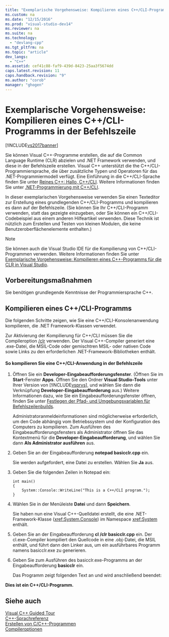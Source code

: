 ```yaml
---
title: "Exemplarische Vorgehensweise: Kompilieren eines C++/CLI-Programms in der Befehlszeile"
ms.custom: na
ms.date: "12/15/2016"
ms.prod: "visual-studio-dev14"
ms.reviewer: na
ms.suite: na
ms.technology: 
  - "devlang-cpp"
ms.tgt_pltfrm: na
ms.topic: "article"
dev_langs: 
  - "C++"
ms.assetid: cef41c88-faf9-439d-8423-25aa3f5674dd
caps.latest.revision: 11
caps.handback.revision: "9"
ms.author: "corob"
manager: "ghogen"
---
```

# Exemplarische Vorgehensweise: Kompilieren eines C++/CLI-Programms in der Befehlszeile
[!INCLUDE[vs2017banner](../assembler/inline/includes/vs2017banner.md)]

Sie können Visual C\+\+\-Programme erstellen, die auf die Common Language Runtime \(CLR\) abzielen und .NET Framework verwenden, und diese in der Befehlszeile erstellen.  Visual C\+\+ unterstützt die the C\+\+\/CLI\-Programmiersprache, die über zusätzliche Typen und Operatoren für das .NET\-Programmiermodell verfügt.  Eine Einführung in die C\+\+\/CLI\-Sprache finden Sie unter [Reines C\+\+: Hallo, C\+\+\/CLI](http://msdn.microsoft.com/magazine/cc163681.aspx).  Weitere Informationen finden Sie unter [.NET\-Programmierung mit C\+\+\/CLI](../dotnet/dotnet-programming-with-cpp-cli-visual-cpp.md).  
  
 In dieser exemplarischen Vorgehensweise verwenden Sie einen Texteditor zur Erstellung eines grundlegenden C\+\+\/CLI\-Programms und kompilieren es dann auf der Befehlszeile.  \(Sie können Sie Ihr C\+\+\/CLI\-Programm verwenden, statt das gezeigte einzugeben, oder Sie können ein C\+\+\/CLI\-Codebeispiel aus einem anderen Hilfeartikel verwenden.  Diese Technik ist nützlich zum Erstellen und Testen von kleinen Modulen, die keine Benutzeroberflächenelemente enthalten.\)  
  
> [!NOTE]
>  Sie können auch die Visual Studio IDE für die Kompilierung von C\+\+\/CLI\-Programmen verwenden.  Weitere Informationen finden Sie unter [Exemplarische Vorgehensweise: Kompilieren eines C\+\+\-Programms für die CLR in Visual Studio](../ide/walkthrough-compiling-a-cpp-program-that-targets-the-clr-in-visual-studio.md).  
  
## Vorbereitungsmaßnahmen  
 Sie benötigen grundlegende Kenntnisse der Programmiersprache C\+\+.  
  
## Kompilieren eines C\+\+\/CLI\-Programms  
 Die folgenden Schritte zeigen, wie Sie eine C\+\+\/CLI\-Konsolenanwendung kompilieren, die .NET Framework\-Klassen verwendet.  
  
 Zur Aktivierung der Kompilierung für C\+\+\/CLI müssen Sie die Compileroption [\/clr](../build/reference/clr-common-language-runtime-compilation.md) verwenden.  Der Visual C\+\+\-Compiler generiert eine .exe\-Datei, die MSIL\-Code oder gemischtren MSIL\- oder nativen Code sowie Links zu den erforderlichen .NET\-Framework\-Bibliotheken enthält.  
  
#### So kompilieren Sie eine C\+\+\/CLI\-Anwendung in der Befehlszeile  
  
1.  Öffnen Sie ein **Developer\-Eingabeaufforderungsfenster**.  \(Öffnen Sie im **Start**\-Fenster **Apps**.  Öffnen Sie den Ordner **Visual Studio\-Tools** unter Ihrer Version von [!INCLUDE[vsprvs](../assembler/masm/includes/vsprvs_md.md)], und wählen Sie dann die Verknüpfung **Developer\-Eingabeaufforderung** aus.\) Weitere Informationen dazu, wie Sie ein Eingabeaufforderungsfenster öffnen, finden Sie unter [Festlegen der Pfad\- und Umgebungsvariablen für Befehlszeilenbuilds](../build/setting-the-path-and-environment-variables-for-command-line-builds.md).  
  
     Administratoranmeldeinformationen sind möglicherweise erforderlich, um den Code abhängig vom Betriebssystem und der Konfiguration des Computers zu kompilieren.  Zum Ausführen des Eingabeaufforderungsfensters als Administrator öffnen Sie das Kontextmenü für die **Developer\-Eingabeaufforderung**, und wählen Sie dann **Als Administrator ausführen** aus.  
  
2.  Geben Sie an der Eingabeaufforderung **notepad basicclr.cpp** ein.  
  
     Sie werden aufgefordert, eine Datei zu erstellen. Wählen Sie **Ja** aus.  
  
3.  Geben Sie die folgenden Zeilen in Notepad ein:  
  
    ```  
    int main()  
    {  
        System::Console::WriteLine("This is a C++/CLI program.");  
    }  
    ```  
  
4.  Wählen Sie in der Menüleiste **Datei** und dann **Speichern**.  
  
     Sie haben nun eine Visual C\+\+\-Quelldatei erstellt, die eine .NET\-Framework\-Klasse \(<xref:System.Console>\) im Namespace <xref:System> enthält.  
  
5.  Geben Sie an der Eingabeaufforderung **cl \/clr basicclr.cpp** ein.  Der cl.exe\-Compiler kompiliert den Quellcode in eine .obj\-Datei, die MSIL enthält, und führt dann den Linker aus, um ein ausführbares Programm namens basicclr.exe zu generieren.  
  
6.  Geben Sie zum Ausführen des basicclr.exe\-Programms an der Eingabeaufforderung **basicclr** ein.  
  
     Das Programm zeigt folgenden Text an und wird anschließend beendet:  
  
  **Dies ist ein C\+\+\/CLI\-Programm.**  
  
## Siehe auch  
 [Visual C\+\+ Guided Tour](assetId:///499cb66f-7df1-45d6-8b6b-33d94fd1f17c)   
 [C\+\+\-Sprachreferenz](../cpp/cpp-language-reference.md)   
 [Erstellen von C\/C\+\+\-Programmen](../build/building-c-cpp-programs.md)   
 [Compileroptionen](../build/reference/compiler-options.md)